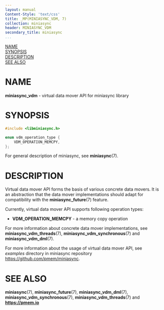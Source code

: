```yaml
---
layout: manual
Content-Style: 'text/css'
title: _MP(MINIASYNC_VDM, 7)
collection: miniasync
header: MINIASYNC_VDM
secondary_title: miniasync
...
```


[comment]: <> (SPDX-License-Identifier: BSD-3-Clause)
[comment]: <> (Copyright 2022, Intel Corporation)

[comment]: <> (miniasync_vdm.7 -- man page for miniasync vdm API)

[NAME](#name)<br />
[SYNOPSIS](#synopsis)<br />
[DESCRIPTION](#description)<br />
[SEE ALSO](#see-also)<br />

# NAME #

**miniasync_vdm** - virtual data mover API for miniasync library

# SYNOPSIS #

```c
#include <libminiasync.h>

enum vdm_operation_type {
	VDM_OPERATION_MEMCPY,
};
```

For general description of miniasync, see **miniasync**(7).

# DESCRIPTION #

Virtual data mover API forms the basis of various concrete data movers.
It is an abstraction that the data mover implementations should adapt for
compatibility with the **miniasync_future**(7) feature.

Currently, virtual data mover API supports following operation types:

* **VDM_OPERATION_MEMCPY** - a memory copy operation

For more information about concrete data mover implementations, see **miniasync_vdm_threads**(7),
**miniasync_vdm_synchronous**(7) and **miniasync_vdm_dml**(7).

For more information about the usage of virtual data mover API, see *examples* directory
in miniasync repository <https://github.com/pmem/miniasync>.

# SEE ALSO #

**miniasync**(7), **miniasync_future**(7),
**miniasync_vdm_dml**(7), **miniasync_vdm_synchronous**(7),
**miniasync_vdm_threads**(7) and **<https://pmem.io>**
